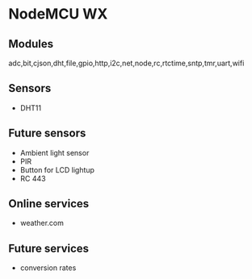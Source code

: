# NodeMCU WX

## Modules

adc,bit,cjson,dht,file,gpio,http,i2c,net,node,rc,rtctime,sntp,tmr,uart,wifi

## Sensors

* DHT11

## Future sensors

* Ambient light sensor
* PIR
* Button for LCD lightup
* RC 443

## Online services

* weather.com

## Future services

* conversion rates

